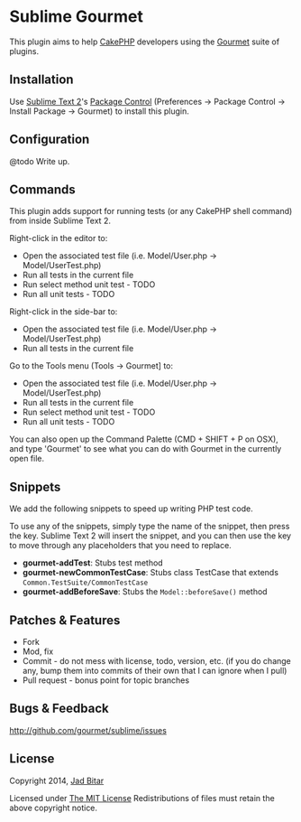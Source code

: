 # Sublime Gourmet

This plugin aims to help [CakePHP][cakephp] developers using the [Gourmet][gourmet] suite of plugins.

## Installation

Use [Sublime Text 2][st2]'s [Package Control][st2-package-control] (Preferences -> Package Control -> Install Package -> Gourmet)
to install this plugin.

## Configuration

@todo Write up.

## Commands

This plugin adds support for running tests (or any CakePHP shell command) from inside Sublime Text 2.

Right-click in the editor to:

* Open the associated test file (i.e. Model/User.php -> Model/UserTest.php)
* Run all tests in the current file
* Run select method unit test - TODO
* Run all unit tests - TODO

Right-click in the side-bar to:

* Open the associated test file (i.e. Model/User.php -> Model/UserTest.php)
* Run all tests in the current file

Go to the Tools menu (Tools -> Gourmet] to:

* Open the associated test file (i.e. Model/User.php -> Model/UserTest.php)
* Run all tests in the current file
* Run select method unit test - TODO
* Run all unit tests - TODO

You can also open up the Command Palette (CMD + SHIFT + P on OSX), and type
'Gourmet' to see what you can do with Gourmet in the currently open file.

## Snippets

We add the following snippets to speed up writing PHP test code.

To use any of the snippets, simply type the name of the snippet, then press the <TAB> key.  Sublime Text 2 will insert
the snippet, and you can then use the <TAB> key to move through any placeholders that you need to replace.

* __gourmet-addTest__: Stubs test method
* __gourmet-newCommonTestCase__: Stubs class TestCase that extends `Common.TestSuite/CommonTestCase`
* __gourmet-addBeforeSave__: Stubs the `Model::beforeSave()` method

## Patches & Features

* Fork
* Mod, fix
* Commit - do not mess with license, todo, version, etc. (if you do change any, bump them into commits of their own that I can ignore when I pull)
* Pull request - bonus point for topic branches

## Bugs & Feedback

http://github.com/gourmet/sublime/issues

## License

Copyright 2014, [Jad Bitar][jadbio]

Licensed under [The MIT License][mit]
Redistributions of files must retain the above copyright notice.

[cakephp]:http://cakephp.org
[gourmet]:https://github.com/gourmet
[st2]:http://www.sublimetext.com/2‎
[st2-package-control]:http://wbond.net/sublime_packages/package_control
[mit]:http://www.opensource.org/licenses/mit-license.php
[jadbio]:http://jadb.io

